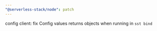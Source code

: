 ```yaml
---
"@serverless-stack/node": patch
---
```


config client: fix Config values returns objects when running in `sst bind`
